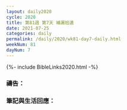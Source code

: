 ```yaml
---
layout: daily2020
cycle: 2020
title: 第81週 第7天 補漏拾遺
date: 2021-07-25
categories: daily
permalink: /daily/2020/wk81-day7-daily.html
weekNum: 81
dayNum: 7
---
```


{%- include BibleLinks2020.html -%}

### 禱告：

### 筆記與生活回應：
